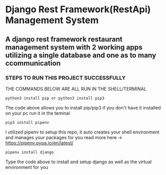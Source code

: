 # Django Rest Framework(RestApi) Management System
## A django rest framework restaurant management system with 2 working apps utilizing a single database and one as to many ccommunication

### STEPS TO RUN THIS PROJECT SUCCESSFULLY
THE COMMANDS BELOW ARE ALL RUN IN THE SHELL/TERMINAL
```shell
python3 install pip or python3 install pip3 
```
The code above allows you to install pip/pip3 if you don't have it installed on your pc run it in the teminal

```shell
pip3 install pipenv 
```
I utilized pipenv to setup this repo, it auto creates your shell environment and manages your packages for you read more
 here -> https://pipenv.pypa.io/en/latest/

```shell
pipenv install django
```
Type the code above to install and setup django as well as the virtual environment for you
